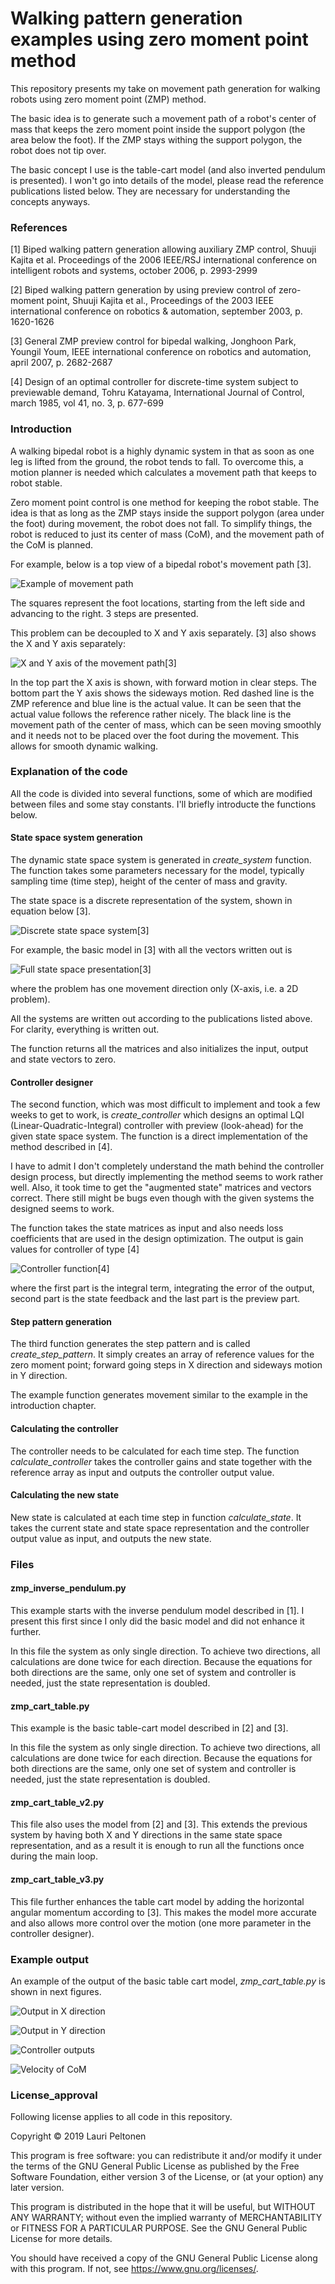 # Walking pattern generation examples using zero moment point method
This repository presents my take on movement path generation for walking robots using zero moment point (ZMP) method.

The basic idea is to generate such a movement path of a robot's center of mass that keeps the zero moment point inside the support polygon (the area below the foot). If the ZMP stays withing the support polygon, the robot does not tip over.

The basic concept I use is the table-cart model (and also inverted pendulum is presented). I won't go into details of the model, please read the reference publications listed below. They are necessary for understanding the concepts anyways.


### References
[1] Biped walking pattern generation allowing auxiliary ZMP control, Shuuji Kajita et al. Proceedings of the 2006 IEEE/RSJ international conference on intelligent robots and systems, october 2006, p. 2993-2999

[2] Biped walking pattern generation by using preview control of zero-moment point, Shuuji Kajita et al., Proceedings of the 2003 IEEE international conference on robotics & automation, september 2003, p. 1620-1626

[3] General ZMP preview control for bipedal walking, Jonghoon Park, Youngil Youm, IEEE international conference on robotics and automation, april 2007, p. 2682-2687

[4] Design of an optimal controller for discrete-time system subject to previewable demand, Tohru Katayama, International Journal of Control, march 1985, vol 41, no. 3, p. 677-699


### Introduction
A walking bipedal robot is a highly dynamic system in that as soon as one leg is lifted from the ground, the robot tends to fall. To overcome this, a motion planner is needed which calculates a movement path that keeps to robot stable.

Zero moment point control is one method for keeping the robot stable. The idea is that as long as the ZMP stays inside the support polygon (area under the foot) during movement, the robot does not fall. To simplify things, the robot is reduced to just its center of mass (CoM), and the movement path of the CoM is planned.

For example, below is a top view of a bipedal robot's movement path [3].

![Example of movement path](docs/Figure_5.png)

The squares represent the foot locations, starting from the left side and advancing to the right. 3 steps are presented.

This problem can be decoupled to X and Y axis separately. [3] also shows the X and Y axis separately:

![X and Y axis of the movement path[3]](docs/Figure_6.png)

In the top part the X axis is shown, with forward motion in clear steps. The bottom part the Y axis shows the sideways motion. Red dashed line is the ZMP reference and blue line is the actual value. It can be seen that the actual value follows the reference rather nicely. The black line is the movement path of the center of mass, which can be seen moving smoothly and it needs not to be placed over the foot during the movement. This allows for smooth dynamic walking.


### Explanation of the code
All the code is divided into several functions, some of which are modified between files and some stay constants. I'll briefly introducte the functions below.

#### State space system generation
The dynamic state space system is generated in _create_system_ function. The function takes some parameters necessary for the model, typically sampling time (time step), height of the center of mass and gravity.

The state space is a discrete representation of the system, shown in equation below [3].

![Discrete state space system[3]](docs/equ_1.png)

For example, the basic model in [3] with all the vectors written out is 

![Full state space presentation[3]](docs/equ_2.png)

where the problem has one movement direction only (X-axis, i.e. a 2D problem).

All the systems are written out according to the publications listed above. For clarity, everything is written out.

The function returns all the matrices and also initializes the input, output and state vectors to zero.

#### Controller designer
The second function, which was most difficult to implement and took a few weeks to get to work, is _create_controller_ which designs an optimal LQI (Linear-Quadratic-Integral) controller with preview (look-ahead) for the given state space system. The function is a direct implementation of the method described in [4].

I have to admit I don't completely understand the math behind the controller design process, but directly implementing the method seems to work rather well. Also, it took time to get the "augmented state" matrices and vectors correct. There still might be bugs even though with the given systems the designed seems to work.

The function takes the state matrices as input and also needs loss coefficients that are used in the design optimization. The output is gain values for controller of type [4]

![Controller function[4]](docs/equ_3.png)

where the first part is the integral term, integrating the error of the output, second part is the state feedback and the last part is the preview part.

#### Step pattern generation
The third function generates the step pattern and is called _create_step_pattern_. It simply creates an array of reference values for the zero moment point; forward going steps in X direction and sideways motion in Y direction.

The example function generates movement similar to the example in the introduction chapter.

#### Calculating the controller
The controller needs to be calculated for each time step. The function _calculate_controller_ takes the controller gains and state together with the reference array as input and outputs the controller output value.

#### Calculating the new state
New state is calculated at each time step in function _calculate_state_. It takes the current state and state space representation and the controller output value as input, and outputs the new state.


### Files

#### zmp_inverse_pendulum.py
This example starts with the inverse pendulum model described in [1]. I present this first since I only did the basic model and did not enhance it further.

In this file the system as only single direction. To achieve two directions, all calculations are done twice for each direction. Because the equations for both directions are the same, only one set of system and controller is needed, just the state representation is doubled.

#### zmp_cart_table.py
This example is the basic table-cart model described in [2] and [3].

In this file the system as only single direction. To achieve two directions, all calculations are done twice for each direction. Because the equations for both directions are the same, only one set of system and controller is needed, just the state representation is doubled.

#### zmp_cart_table_v2.py
This file also uses the model from [2] and [3]. This extends the previous system by having both X and Y directions in the same state space representation, and as a result it is enough to run all the functions once during the main loop.

#### zmp_cart_table_v3.py
This file further enhances the table cart model by adding the horizontal angular momentum according to [3]. This makes the model more accurate and also allows more control over the motion (one more parameter in the controller designer).

### Example output
An example of the output of the basic table cart model, _zmp_cart_table.py_ is shown in next figures.

![Output in X direction](docs/Figure_1.png)

![Output in Y direction](docs/Figure_2.png)

![Controller outputs](docs/Figure_3.png)

![Velocity of CoM](docs/Figure_4.png)


### License_approval

Following license applies to all code in this repository.

Copyright &copy; 2019 Lauri Peltonen

This program is free software: you can redistribute it and/or modify
it under the terms of the GNU General Public License as published by
the Free Software Foundation, either version 3 of the License, or
(at your option) any later version.

This program is distributed in the hope that it will be useful,
but WITHOUT ANY WARRANTY; without even the implied warranty of
MERCHANTABILITY or FITNESS FOR A PARTICULAR PURPOSE.  See the
GNU General Public License for more details.

You should have received a copy of the GNU General Public License
along with this program.  If not, see <https://www.gnu.org/licenses/>.
